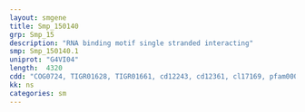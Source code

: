 ```yaml
---
layout: smgene
title: Smp_150140
grp: Smp_15
description: "RNA binding motif single stranded interacting"
smp: Smp_150140.1
uniprot: "G4VI04"
length:  4320
cdd: "COG0724, TIGR01628, TIGR01661, cd12243, cd12361, cl17169, pfam00076, pfam14259, smart00360"
kk: ns
categories: sm
---
```

